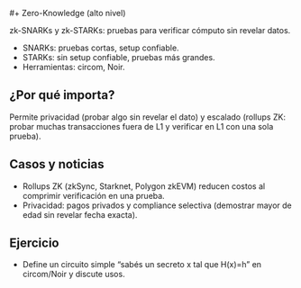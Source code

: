#+ Zero-Knowledge (alto nivel)

zk-SNARKs y zk-STARKs: pruebas para verificar cómputo sin revelar datos.

- SNARKs: pruebas cortas, setup confiable.
- STARKs: sin setup confiable, pruebas más grandes.
- Herramientas: circom, Noir.

## ¿Por qué importa?
Permite privacidad (probar algo sin revelar el dato) y escalado (rollups ZK: probar muchas transacciones fuera de L1 y verificar en L1 con una sola prueba).

## Casos y noticias
- Rollups ZK (zkSync, Starknet, Polygon zkEVM) reducen costos al comprimir verificación en una prueba.
- Privacidad: pagos privados y compliance selectiva (demostrar mayor de edad sin revelar fecha exacta).

## Ejercicio
- Define un circuito simple “sabés un secreto x tal que H(x)=h” en circom/Noir y discute usos.

